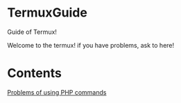 # TermuxGuide
Guide of Termux!

Welcome to the termux! if you have problems, ask to here!

# Contents

[Problems of using PHP commands](https://github.com/gooddltmdqls/TermuxGuide/blob/main/InstallPHP.md)

